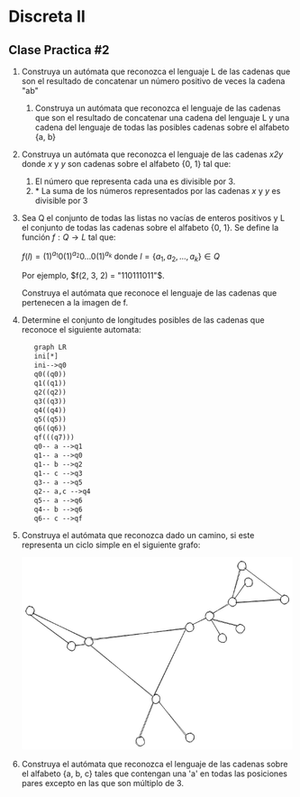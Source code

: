 # Discreta II

## Clase Practica #2

1. Construya un autómata que reconozca el lenguaje L de las cadenas que son el resultado de concatenar un número positivo de veces la cadena "ab"
   1. Construya un autómata que reconozca el lenguaje de las cadenas que son el resultado de concatenar una cadena del lenguaje L y una cadena del lenguaje de todas las posibles cadenas sobre el alfabeto  {a, b}

2. Construya un autómata que reconozca el lenguaje de las cadenas *x2y* donde *x* y *y* son cadenas sobre el alfabeto {0, 1} tal que: 
   1. El número que representa cada una es divisible por 3.
   2. \* La suma de los números representados por las cadenas *x* y *y* es divisible por 3

3. Sea Q el conjunto de todas las listas no vacías de enteros positivos y L el conjunto de todas las cadenas sobre el alfabeto {0, 1}. Se define la función $f: Q \rightarrow L$ tal que:
   
    $f(l) = (1)^{a_1}0(1)^{a_2}0 \ldots 0(1)^{a_k}$ donde $l = \{a_1, a_2, ..., a_k\} \in Q$

   Por ejemplo, $f(2, 3, 2) = "110111011"$.
   
   Construya el autómata que reconoce el lenguaje de las cadenas que pertenecen a la imagen de f.

4. Determine el conjunto de longitudes posibles de las cadenas que reconoce el siguiente automata:

   ```mermaid
      graph LR
      ini[*]
      ini-->q0
      q0((q0))
      q1((q1))
      q2((q2))
      q3((q3))
      q4((q4))
      q5((q5))
      q6((q6))
      qf(((q7)))
      q0-- a -->q1
      q1-- a -->q0
      q1-- b -->q2
      q1-- c -->q3
      q3-- a -->q5
      q2-- a,c -->q4
      q5-- a -->q6
      q4-- b -->q6
      q6-- c -->qf
   ```

5. Construya el autómata que reconozca dado un camino, si este representa un ciclo simple en el siguiente grafo:
   
   ![graph](images/graph-cp2-ex5.png)
   
6. Construya el autómata que reconozca el lenguaje de las cadenas sobre el alfabeto {a, b, c} tales que contengan una 'a' en todas las posiciones pares excepto en las que son múltiplo de 3.